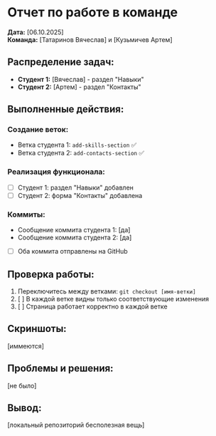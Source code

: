 # Отчет по работе в команде

**Дата:** [06.10.2025]  
**Команда:** [Татаринов Вячеслав] и [Кузьмичев Артем]

## Распределение задач:
- **Студент 1:** [Вячеслав] - раздел "Навыки"
- **Студент 2:** [Артем] - раздел "Контакты"

## Выполненные действия:

### Создание веток:
- Ветка студента 1: `add-skills-section` ✅
- Ветка студента 2: `add-contacts-section` ✅

### Реализация функционала:
- [ ] Студент 1: раздел "Навыки" добавлен
- [ ] Студент 2: форма "Контакты" добавлена

### Коммиты:
- Сообщение коммита студента 1: [да]
- Сообщение коммита студента 2: [да]
- [ ] Оба коммита отправлены на GitHub

## Проверка работы:
1. Переключитесь между ветками: `git checkout [имя-ветки]`
2. [ ] В каждой ветке видны только соответствующие изменения
3. [ ] Страница работает корректно в каждой ветке

## Скриншоты:
[иммеются]

## Проблемы и решения:
[не было]

## Вывод:
[локальный репозиторий бесполезная вещь]